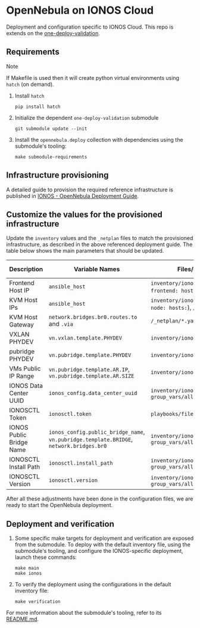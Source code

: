 # OpenNebula on IONOS Cloud

Deployment and configuration specific to IONOS Cloud. This repo is extends on the [one-deploy-validation](https://github.com/OpenNebula/one-deploy-validation).

## Requirements

> [!NOTE]
> If Makefile is used then it will create python virtual environments using `hatch` (on demand).

1. Install `hatch`

   ```shell
   pip install hatch
   ```

1. Initialize the dependent `one-deploy-validation` submodule

   ```shell
   git submodule update --init
   ```

1. Install the `opennebula.deploy` collection with dependencies using the submodule's tooling:

   ```shell
   make submodule-requirements
   ```

## Infrastructure provisioning

A detailed guide to provision the required reference infrastructure is published in [IONOS - OpenNebula Deployment Guide](https://docs.google.com/document/d/e/2PACX-1vR7fsXGSXHoKeeFGbM92KLCNDqa0PFOQEQL1iDwYsMct6lIAbAll46kJ4V33CdBcuic80ax-84mynqC/pub).

## Customize the values for the provisioned infrastructure

Update the `inventory` values and the `_netplan` files to match the provisioned infrastructure, as described in the above referenced deployment guide. The table below shows the main parameters that should be updated.

| Description                                 | Variable Names                      | Files/Location                                      | Change is Mandatory/Optional |
|---------------------------------------------|-------------------------------------|-----------------------------------------------------|--------------------|
| Frontend Host IP                            | `ansible_host`                      | `inventory/ionos.yml` (under `frontend: hosts:`)    | Mandatory         |
| KVM Host IPs                            | `ansible_host`                      | `inventory/ionos.yml` (under `node: hosts:`), `/_netplan/*.yaml`    | Mandatory         |
| KVM Host Gateway                            | `network.bridges.br0.routes.to` and `.via`                      | `/_netplan/*.yaml`    | Mandatory         |
| VXLAN PHYDEV                                 | `vn.vxlan.template.PHYDEV`          | `inventory/ionos.yml`                               | Mandatory         |
| pubridge PHYDEV                              | `vn.pubridge.template.PHYDEV`       | `inventory/ionos.yml`                               | Mandatory      |
| VMs Public IP Range                        | `vn.pubridge.template.AR.IP`, `vn.pubridge.template.AR.SIZE` | `inventory/ionos.yml`           | Mandatory                    |
| IONOS Data Center UUID                      | `ionos_config.data_center_uuid`     | `inventory/ionos.yml`, `group_vars/all.yml`         | Mandatory         |
| IONOSCTL Token                             | `ionosctl.token`                    | `playbooks/files/.ionosctl_token` | Mandatory         |
| IONOS Public Bridge Name                    | `ionos_config.public_bridge_name`, `vn.pubridge.template.BRIDGE`, `network.bridges.br0`   | `inventory/ionos.yml`, `group_vars/all.yml`         | Optional         |
| IONOSCTL Install Path                       | `ionosctl.install_path`             | `inventory/ionos.yml`, `group_vars/all.yml`         | Optional          |
| IONOSCTL Version                            | `ionosctl.version`                  | `inventory/ionos.yml`, `group_vars/all.yml`         | Optional          |

After all these adjustments have been done in the configuration files, we are ready to start the OpenNebula deployment.

## Deployment and verification

1. Some specific make targets for deployment and verification are exposed from the submodule. To deploy with the default inventory file, using the submodule's tooling, and configure the IONOS-specific deployment, launch these commands:

   ```shell
   make main
   make ionos
   ```

1. To verify the deployment using the configurations in the default inventory file:

   ```shell
   make verification
   ```

For more information about the submodule's tooling, refer to its [README.md](https://github.com/OpenNebula/one-deploy-validation/blob/master/README.md).

